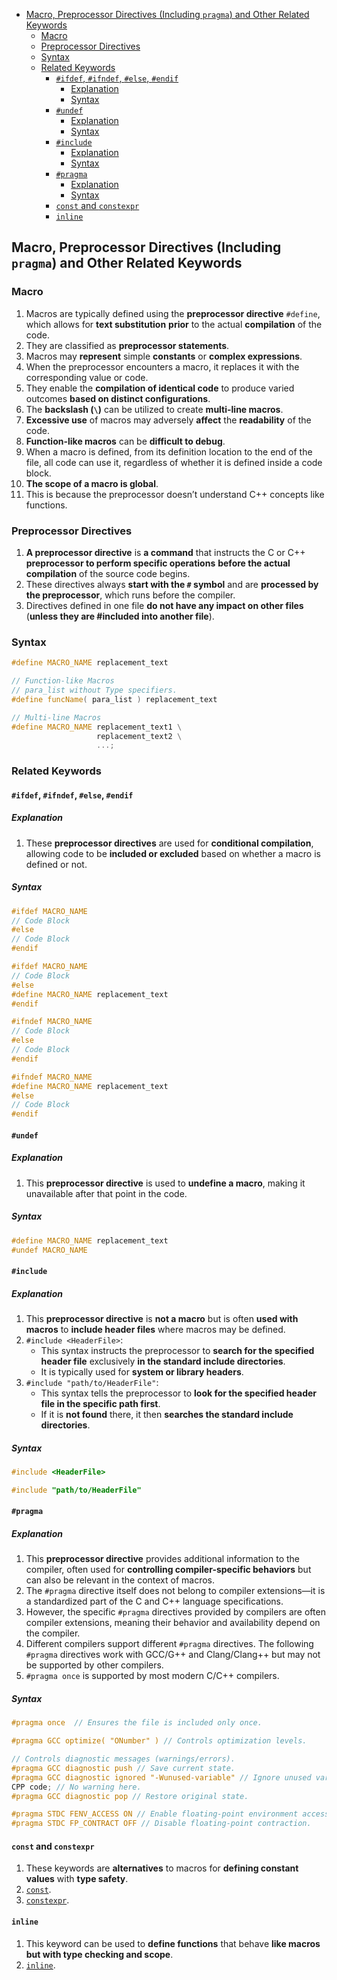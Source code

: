 <!-- vim-markdown-toc GFM -->

- [Macro, Preprocessor Directives (Including `pragma`) and Other Related Keywords](#macro-preprocessor-directives-including-pragma-and-other-related-keywords)
  - [Macro](#macro)
  - [Preprocessor Directives](#preprocessor-directives)
  - [Syntax](#syntax)
  - [Related Keywords](#related-keywords)
    - [`#ifdef`, `#ifndef`, `#else`, `#endif`](#ifdef-ifndef-else-endif)
      - [Explanation](#explanation)
      - [Syntax](#syntax-1)
    - [`#undef`](#undef)
      - [Explanation](#explanation-1)
      - [Syntax](#syntax-2)
    - [`#include`](#include)
      - [Explanation](#explanation-2)
      - [Syntax](#syntax-3)
    - [`#pragma`](#pragma)
      - [Explanation](#explanation-3)
      - [Syntax](#syntax-4)
    - [`const` and `constexpr`](#const-and-constexpr)
    - [`inline`](#inline)

<!-- vim-markdown-toc -->

## Macro, Preprocessor Directives (Including `pragma`) and Other Related Keywords

### Macro

1. Macros are typically defined using the **preprocessor directive** `#define`,
   which allows for **text substitution** **prior** to the actual
   **compilation** of the code.
2. They are classified as **preprocessor statements**.
3. Macros may **represent** simple **constants** or **complex expressions**.
4. When the preprocessor encounters a macro, it replaces it with the
   corresponding value or code.
5. They enable the **compilation of identical code** to produce varied outcomes
   **based on distinct configurations**.
6. The **backslash (`\`)** can be utilized to create **multi-line macros**.
7. **Excessive use** of macros may adversely **affect** the **readability** of
   the code.
8. **Function-like macros** can be **difficult to debug**.
9. When a macro is defined, from its definition location to the end of the file,
   all code can use it, regardless of whether it is defined inside a code block.
10. **The scope of a macro is global**.
11. This is because the preprocessor doesn’t understand C++ concepts like
    functions.

### Preprocessor Directives

1. **A preprocessor directive** is **a command** that instructs the C or C++
   **preprocessor to perform specific operations** **before the actual
   compilation** of the source code begins.
2. These directives always **start with the `#` symbol** and are **processed by
   the preprocessor**, which runs before the compiler.
3. Directives defined in one file **do not have any impact on other files**
   (**unless they are #included into another file**).

### Syntax

```CPP
#define MACRO_NAME replacement_text
```

```CPP
// Function-like Macros
// para_list without Type specifiers.
#define funcName( para_list ) replacement_text
```

```CPP
// Multi-line Macros
#define MACRO_NAME replacement_text1 \
                   replacement_text2 \
                   ...;
```

### Related Keywords

#### `#ifdef`, `#ifndef`, `#else`, `#endif`

##### Explanation

1. These **preprocessor directives** are used for **conditional compilation**,
   allowing code to be **included or excluded** based on whether a macro is
   defined or not.

##### Syntax

```CPP
#ifdef MACRO_NAME
// Code Block
#else
// Code Block
#endif
```

```CPP
#ifdef MACRO_NAME
// Code Block
#else
#define MACRO_NAME replacement_text
#endif
```

```CPP
#ifndef MACRO_NAME
// Code Block
#else
// Code Block
#endif
```

```CPP
#ifndef MACRO_NAME
#define MACRO_NAME replacement_text
#else
// Code Block
#endif
```

#### `#undef`

##### Explanation

1. This **preprocessor directive** is used to **undefine a macro**, making it
   unavailable after that point in the code.

##### Syntax

```CPP
#define MACRO_NAME replacement_text
#undef MACRO_NAME
```

#### `#include`

##### Explanation

1. This **preprocessor directive** is **not a macro** but is often **used with
   macros** to **include header files** where macros may be defined.
2. `#include <HeaderFile>`:
   - This syntax instructs the preprocessor to **search for the specified header
     file** exclusively **in the standard include directories**.
   - It is typically used for **system or library headers**.
3. `#include "path/to/HeaderFile"`:
   - This syntax tells the preprocessor to **look for the specified header file
     in the specific path first**.
   - If it is **not found** there, it then **searches the standard include
     directories**.

##### Syntax

```CPP
#include <HeaderFile>
```

```CPP
#include "path/to/HeaderFile"
```

#### `#pragma`

##### Explanation

1. This **preprocessor directive** provides additional information to the
   compiler, often used for **controlling compiler-specific behaviors** but can
   also be relevant in the context of macros.
2. The `#pragma` directive itself does not belong to compiler extensions—it is a
   standardized part of the C and C++ language specifications.
3. However, the specific `#pragma` directives provided by compilers are often
   compiler extensions, meaning their behavior and availability depend on the
   compiler.
4. Different compilers support different `#pragma` directives. The following
   `#pragma` directives work with GCC/G++ and Clang/Clang++ but may not be
   supported by other compilers.
5. `#pragma once` is supported by most modern C/C++ compilers.

##### Syntax

```CPP
#pragma once  // Ensures the file is included only once.
```

```CPP
#pragma GCC optimize( "ONumber" ) // Controls optimization levels.
```

```CPP
// Controls diagnostic messages (warnings/errors).
#pragma GCC diagnostic push // Save current state.
#pragma GCC diagnostic ignored "-Wunused-variable" // Ignore unused variable warnings.
CPP code; // No warning here.
#pragma GCC diagnostic pop // Restore original state.
```

```CPP
#pragma STDC FENV_ACCESS ON // Enable floating-point environment access.
#pragma STDC FP_CONTRACT OFF // Disable floating-point contraction.
```

#### `const` and `constexpr`

1. These keywords are **alternatives** to macros for **defining constant
   values** with **type safety**.
2. [`const`](./ConstConstexprAndStatic.md#const).
3. [`constexpr`](./ConstConstexprAndStatic.md#constexpr).

#### `inline`

1. This keyword can be used to **define functions** that behave **like macros**
   **but with type checking and scope**.
2. [`inline`](./Functions.md#inline).
